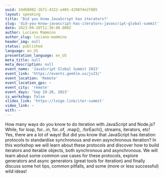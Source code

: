 ```yaml
---
uuid: 3dd68002-2b71-4322-a465-4298f4e2f885
layout: speaking
title: 'Did you know JavaScript has iterators?'
slug: 'did-you-know-javascript-has-iterators-javascript-global-summit'
date: 2023-09-20T11:30:00.000Z
author: Luciano Mammino
author_slug: luciano-mammino
header_img: null
status: published
language: en_US
presentation_language: en_US
meta_title: null
meta_description: null
event_name: 'JavaScript Global Summit 2023'
event_link: 'https://events.geekle.us/js23/'
event_location: 'Remote'
event_location_gps: ~
event_city: 'remote'
event_days: 'Sep 19-20, 2023'
is_workshop: false
slides_link: 'https://loige.link/iter-summit'
video_link: ~
with: ~
---
```


How many ways do you know to do iteration with JavaScript and Node.js? While, for loop, for…in, for..of, .map(), .forEach(), streams, iterators, etc! Yes, there are a lot of ways! But did you know that JavaScript has iteration protocols to standardise synchronous and even asynchronous iteration? In this workshop we will learn about these protocols and discover how to build iterators and iterable objects, both synchronous and asynchronous. We will learn about some common use cases for these protocols, explore generators and async generators (great tools for iteration) and finally discuss some hot tips, common pitfalls, and some (more or less successful) wild ideas!
